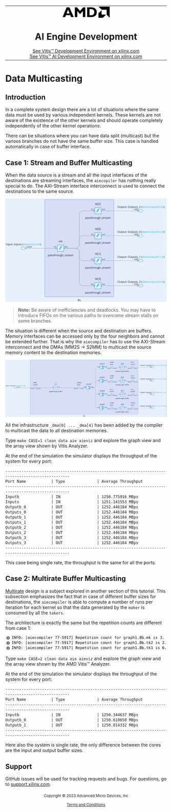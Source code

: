 </table>
<table class="sphinxhide" width="100%">
 <tr width="100%">
    <td align="center"><img src="https://raw.githubusercontent.com/Xilinx/Image-Collateral/main/xilinx-logo.png" width="30%"/><h1>AI Engine Development</h1>
    <a href="https://www.xilinx.com/products/design-tools/vitis.html">See Vitis™ Development Environment on xilinx.com</br></a>
    <a href="https://www.xilinx.com/products/design-tools/vitis/vitis-ai.html">See Vitis™ AI Development Environment on xilinx.com</a>
    </td>
 </tr>
</table>
 
# Data Multicasting

## Introduction

In a complete system design there are a lot of situations where the same data must be used by various independent kernels. These kernels are not aware of the existence of the other kernels and should operate completely independently of the other kernel operations.

There can be situations where you can have data split (multicast) but the various branches do not have the same buffer size. This case is handled automatically in case of buffer interface.

## Case 1: Stream and Buffer Multicasting

When the data source is a stream and all the input interfaces of the destinations are streaming interfaces, the `aiecopiler` has nothing really special to do. The AXI-Stream interface interconnect is used to connect the destinations to the same source.

![No image](images/MulticastStream.png)

>**Note:** Be aware of inefficiencies and deadlocks. You may have to introduce FIFOs on the various paths to overcome stream stalls on some branches.

The situation is different when the source and destination are buffers. Memory interfaces can be accessed only by the four neighbors and cannot be extended further. That is why the `aiecompiler` has to use the AXI-Stream interconnect and the DMAs (MM2S -> S2MM) to multicast the source memory content to the destination memories.

![No image](images/MulticastBuffer.png)

All the infrastructure `_dma[0] ... _dma[4]` has been added by the compiler to multicast the data to all destination memories.

Type `make CASE=1 clean data aie aieviz` and explore the graph view and the array view shown by Vitis Analyzer.

At the end of the simulation the simulator displays the throughput of the system for every port:
   
```
--------------------------------------------------------------------------------------------------
Port Name           | Type              | Average Throughput
--------------------------------------------------------------------------------------------------
Inputb              | IN                | 1250.775916 MBps  
Inputs              | IN                | 1251.141553 MBps  
Outputb_0           | OUT               | 1252.446184 MBps  
Outputs_0           | OUT               | 1252.446184 MBps  
Outputb_1           | OUT               | 1252.446184 MBps  
Outputs_1           | OUT               | 1252.446184 MBps  
Outputb_2           | OUT               | 1252.446184 MBps  
Outputs_2           | OUT               | 1252.446184 MBps  
Outputb_3           | OUT               | 1252.446184 MBps  
Outputs_3           | OUT               | 1252.446184 MBps  
--------------------------------------------------------------------------------------------------
```

This case being single rate, the throughput is the same for all the ports.


## Case 2: Multirate Buffer Multicasting

[Multirate](../Multirate) design is a subject explored in another section of this tutorial. This subsection emphasizes the fact that in case of different buffer sizes for destinations, the `aiecompiler` is able to compute a number of runs per iteration for each kernel so that the data generated by the `maker` is consumed by all the `takers`.

The architecture is exactly the same but the repetition counts are different from case 1:

![No image](images/RepetitionCounts.png)

Type `make CASE=2 clean data aie aieviz` and explore the graph view and the array view shown by the AMD Vitis™ Analyzer.

At the end of the simulation the simulator displays the throughput of the system for every port:

```
--------------------------------------------------------------------------------------------------
Port Name           | Type              | Average Throughput
--------------------------------------------------------------------------------------------------
Inputb              | IN                | 1250.344637 MBps  
Outputb_0           | OUT               | 1250.610650 MBps  
Outputb_1           | OUT               | 1250.814332 MBps  
--------------------------------------------------------------------------------------------------
```

Here also the system is single rate, the only difference between the cores are the input and output buffer sizes.

## Support

GitHub issues will be used for tracking requests and bugs. For questions, go to [support.xilinx.com](https://support.xilinx.com/).

<p class="sphinxhide" align="center"><sub>Copyright © 2023 Advanced Micro Devices, Inc</sub></p>

<p class="sphinxhide" align="center"><sup><a href="https://www.amd.com/en/corporate/copyright">Terms and Conditions</a></sup></p>
